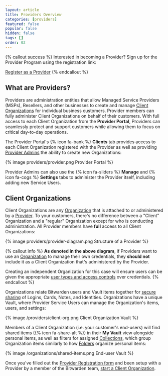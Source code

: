 ```yaml
---
layout: article
title: Providers Overview
categories: [providers]
featured: false
popular: false
hidden: false
tags: []
order: 02
---
```


{% callout success %}
Interested in becoming a Provider? Sign up for the Provider Program using the registration link:

<a role="button" class="btn btn-primary" href="#" target="blank">Register as a Provider</a>
{% endcallout %}

## What are Providers?

Providers are administration entities that allow Managed Service Providers (MSPs), Resellers, and other businesses to create and manage [Client Organizations](#client-organizations) for individual business customers. Provider members can fully administer Client Organizations on behalf of their customers. With full access to each Client Organization from the **Provider Portal**, Providers can seamlessly protect and support customers while allowing them to focus on critical day-to-day operations.

The Provider Portal's {% icon fa-bank %} **Clients** tab provides access to each Client Organization registered with the Provider as well as providing [Provider Admins]({{site.baseurl}}/article/provider-users/#user-types) the ability to create new Organizations:

{% image providers/provider.png Provider Portal %}

Provider Admins can also use the {% icon fa-sliders %} **Manage** and {% icon fa-cogs %} **Settings** tabs to administer the Provider itself, including adding new Service Users.

## Client Organizations

Client Organizations are any [Organization]({{site.baseurl}}/article/about-organizations/) that is attached to or administered by a [Provider](#what-are-providers). To your customers, there's no difference between a "Client" Organization and a "regular" Organization except for who is conducting administration. All Provider members have **full** access to all Client Organizations:

{% image providers/provider-diagram.png Structure of a Provider %}

{% callout info %}
**As denoted in the above diagram**, if Providers want to use an [Organization]({{site.baseurl}}/article/about-organizations) to manage their own credentials, they **should not** include it as a Client Organization that's administered by the Provider.

Creating an independent Organization for this case will ensure users can be given the appropriate [user types and access controls]({{site.baseurl}}/article/user-types-access-control) over credentials.
{% endcallout %}

Organizations relate Bitwarden users and Vault items together for [secure sharing]({{site.baseurl}}/article/share-to-a-collection/) of Logins, Cards, Notes, and Identities. Organizations have a unique Vault, where Provider Service Users can manage the Organization's items, users, and settings:

{% image /providers/client-org.png Client Organization Vault %}

Members of a Client Organization (i.e. your customer's end-users) will find shared items ({% icon fa-share-alt %}) in their **My Vault** view alongside personal items, as well as filters for assigned [Collections]({{site.baseurl}}/article/about-collections/), which group Organization items similarly to how [Folders]({{site.baseurl}}/article/folders/) organize personal items:

{% image /organizations/shared-items.png End-user Vault %}

Once you've filled out the [Provider Registration form](#) and been setup with a Provider by a member of the Bitwarden team, [start a Client Organization]({{site.baseurl}}/article/client-org-setup).
